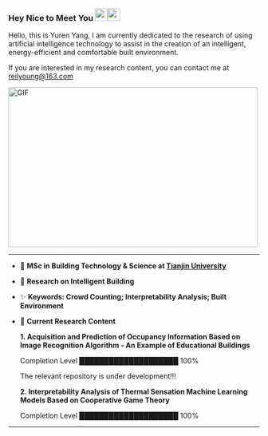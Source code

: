 ### Hey Nice to Meet You <img src="https://media.giphy.com/media/hvRJCLFzcasrR4ia7z/giphy.gif" width="25px"><img src="https://media.giphy.com/media/hvRJCLFzcasrR4ia7z/giphy.gif" width="25px">

Hello, this is Yuren Yang, I am currently dedicated to the research of using artificial intelligence technology to assist in the creation of an intelligent, energy-efficient and comfortable built environment.

If you are interested in my research content, you can contact me at reilyoung@163.com
<!--
**ReilYoung/ReilYoung** is a ✨ _special_ ✨ repository because its `README.md` (this file) appears on your GitHub profile.

Here are some ideas to get you started:

- 🔭 I’m currently working on ...
- 🌱 I’m currently learning ...
- 👯 I’m looking to collaborate on ...
- 🤔 I’m looking for help with ...
- 💬 Ask me about ...
- 📫 How to reach me: ...
- 😄 Pronouns: ...
- ⚡ Fun fact: ...
-->

  <img align="top" alt="GIF" src="https://github.com/ReilYoung/GIF/blob/main/img.gif?raw=true" width="500" height="320" />
  
  ___
  
- :school: __MSc in Building Technology & Science at [Tianjin University](http://www.tju.edu.cn/)__ 
- :bank: __Research on Intelligent Building__
- :sparkles: __Keywords: Crowd Counting; Interpretability Analysis; Built Environment__
- :book: __Current Research Content__

   __1. Acquisition and Prediction of Occupancy Information Based on Image Recognition Algorithm - An Example of Educational Buildings__ 
   
     Completion Level     ████████████████████  100%
     
     The relevant repository is under development!!!

   __2. Interpretability Analysis of Thermal Sensation Machine Learning Models Based on Cooperative Game Theory__
   
     Completion Level     ████████████████████  100%

___
